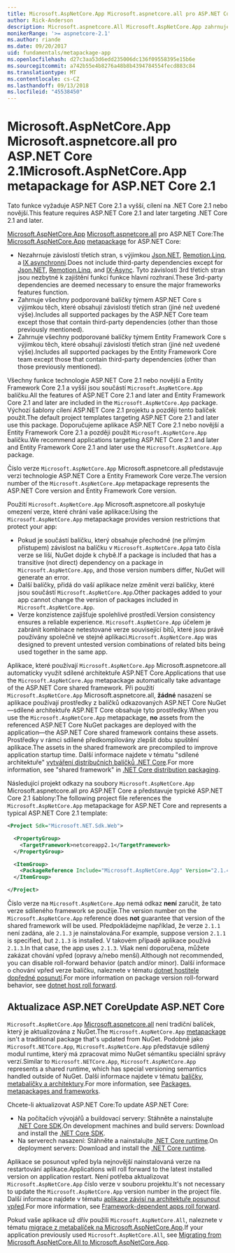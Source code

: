 ```yaml
---
title: Microsoft.AspNetCore.App Microsoft.aspnetcore.all pro ASP.NET Core 2.1 nebo novější
author: Rick-Anderson
description: Microsoft.aspnetcore.All Microsoft.AspNetCore.App zahrnuje všechny podporované balíčky ASP.NET Core a Entity Framework Core.
monikerRange: '>= aspnetcore-2.1'
ms.author: riande
ms.date: 09/20/2017
uid: fundamentals/metapackage-app
ms.openlocfilehash: d27c3aa53d6edd235006dc136f09558395e15b6e
ms.sourcegitcommit: a742b55e4b8276a48b8b4394784554fecd883c84
ms.translationtype: MT
ms.contentlocale: cs-CZ
ms.lasthandoff: 09/13/2018
ms.locfileid: "45538450"
---
```

# <a name="microsoftaspnetcoreapp-metapackage-for-aspnet-core-21"></a><span data-ttu-id="169f0-103">Microsoft.AspNetCore.App Microsoft.aspnetcore.all pro ASP.NET Core 2.1</span><span class="sxs-lookup"><span data-stu-id="169f0-103">Microsoft.AspNetCore.App metapackage for ASP.NET Core 2.1</span></span>

<span data-ttu-id="169f0-104">Tato funkce vyžaduje ASP.NET Core 2.1 a vyšší, cílení na .NET Core 2.1 nebo novější.</span><span class="sxs-lookup"><span data-stu-id="169f0-104">This feature requires ASP.NET Core 2.1 and later targeting .NET Core 2.1 and later.</span></span>

<span data-ttu-id="169f0-105">[Microsoft.AspNetCore.App](https://www.nuget.org/packages/Microsoft.AspNetCore.App) [Microsoft.aspnetcore.all](/dotnet/core/packages#metapackages) pro ASP.NET Core:</span><span class="sxs-lookup"><span data-stu-id="169f0-105">The [Microsoft.AspNetCore.App](https://www.nuget.org/packages/Microsoft.AspNetCore.App) [metapackage](/dotnet/core/packages#metapackages) for ASP.NET Core:</span></span>

* <span data-ttu-id="169f0-106">Nezahrnuje závislostí třetích stran, s výjimkou [Json.NET](https://www.nuget.org/packages/Newtonsoft.Json/), [Remotion.Linq](https://www.nuget.org/packages/Remotion.Linq/), a [IX asynchronní](https://www.nuget.org/packages/System.Interactive.Async/).</span><span class="sxs-lookup"><span data-stu-id="169f0-106">Does not include third-party dependencies except for [Json.NET](https://www.nuget.org/packages/Newtonsoft.Json/), [Remotion.Linq](https://www.nuget.org/packages/Remotion.Linq/), and [IX-Async](https://www.nuget.org/packages/System.Interactive.Async/).</span></span> <span data-ttu-id="169f0-107">Tyto závislosti 3rd třetích stran jsou nezbytné k zajištění funkcí funkce hlavní rozhraní.</span><span class="sxs-lookup"><span data-stu-id="169f0-107">These 3rd-party dependencies are deemed necessary to ensure the major frameworks features function.</span></span>
* <span data-ttu-id="169f0-108">Zahrnuje všechny podporované balíčky týmem ASP.NET Core s výjimkou těch, které obsahují závislostí třetích stran (jiné než uvedené výše).</span><span class="sxs-lookup"><span data-stu-id="169f0-108">Includes all supported packages by the ASP.NET Core team except those that contain third-party dependencies (other than those previously mentioned).</span></span>
* <span data-ttu-id="169f0-109">Zahrnuje všechny podporované balíčky týmem Entity Framework Core s výjimkou těch, které obsahují závislostí třetích stran (jiné než uvedené výše).</span><span class="sxs-lookup"><span data-stu-id="169f0-109">Includes all supported packages by the Entity Framework Core team except those that contain third-party dependencies (other than those previously mentioned).</span></span>

<span data-ttu-id="169f0-110">Všechny funkce technologie ASP.NET Core 2.1 nebo novější a Entity Framework Core 2.1 a vyšší jsou součástí `Microsoft.AspNetCore.App` balíčku.</span><span class="sxs-lookup"><span data-stu-id="169f0-110">All the features of ASP.NET Core 2.1 and later and Entity Framework Core 2.1 and later are included in the `Microsoft.AspNetCore.App` package.</span></span> <span data-ttu-id="169f0-111">Výchozí šablony cílení ASP.NET Core 2.1 projektu a později tento balíček použít.</span><span class="sxs-lookup"><span data-stu-id="169f0-111">The default project templates targeting ASP.NET Core 2.1 and later use this package.</span></span> <span data-ttu-id="169f0-112">Doporučujeme aplikace ASP.NET Core 2.1 nebo novější a Entity Framework Core 2.1 a později použít `Microsoft.AspNetCore.App` balíčku.</span><span class="sxs-lookup"><span data-stu-id="169f0-112">We recommend applications targeting ASP.NET Core 2.1 and later and Entity Framework Core 2.1 and later use the `Microsoft.AspNetCore.App` package.</span></span>

<span data-ttu-id="169f0-113">Číslo verze `Microsoft.AspNetCore.App` Microsoft.aspnetcore.all představuje verzi technologie ASP.NET Core a Entity Framework Core verze.</span><span class="sxs-lookup"><span data-stu-id="169f0-113">The version number of the `Microsoft.AspNetCore.App` metapackage represents the ASP.NET Core version and Entity Framework Core version.</span></span>

<span data-ttu-id="169f0-114">Použití `Microsoft.AspNetCore.App` Microsoft.aspnetcore.all poskytuje omezení verze, které chrání vaše aplikace:</span><span class="sxs-lookup"><span data-stu-id="169f0-114">Using the `Microsoft.AspNetCore.App` metapackage provides version restrictions that protect your app:</span></span>

* <span data-ttu-id="169f0-115">Pokud je součástí balíčku, který obsahuje přechodné (ne přímým přístupem) závislost na balíčku v `Microsoft.AspNetCore.App`a tato čísla verze se liší, NuGet dojde k chybě.</span><span class="sxs-lookup"><span data-stu-id="169f0-115">If a package is included that has a transitive (not direct) dependency on a package in `Microsoft.AspNetCore.App`, and those version numbers differ, NuGet will generate an error.</span></span>
* <span data-ttu-id="169f0-116">Další balíčky, přidá do vaší aplikace nelze změnit verzi balíčky, které jsou součástí `Microsoft.AspNetCore.App`.</span><span class="sxs-lookup"><span data-stu-id="169f0-116">Other packages added to your app cannot change the version of packages included in `Microsoft.AspNetCore.App`.</span></span>
* <span data-ttu-id="169f0-117">Verze konzistence zajišťuje spolehlivé prostředí.</span><span class="sxs-lookup"><span data-stu-id="169f0-117">Version consistency ensures a reliable experience.</span></span> <span data-ttu-id="169f0-118">`Microsoft.AspNetCore.App` účelem je zabránit kombinace netestované verze související bitů, které jsou právě používány společně ve stejné aplikaci.</span><span class="sxs-lookup"><span data-stu-id="169f0-118">`Microsoft.AspNetCore.App` was designed to prevent untested version combinations of related bits being used together in the same app.</span></span>

<span data-ttu-id="169f0-119">Aplikace, které používají `Microsoft.AspNetCore.App` Microsoft.aspnetcore.all automaticky využít sdílené architektuře ASP.NET Core.</span><span class="sxs-lookup"><span data-stu-id="169f0-119">Applications that use the `Microsoft.AspNetCore.App` metapackage automatically take advantage of the ASP.NET Core shared framework.</span></span> <span data-ttu-id="169f0-120">Při použití `Microsoft.AspNetCore.App` Microsoft.aspnetcore.all, **žádné** nasazení se aplikace používají prostředky z balíčků odkazovaných ASP.NET Core NuGet&mdash;sdílené architektuře ASP.NET Core obsahuje tyto prostředky.</span><span class="sxs-lookup"><span data-stu-id="169f0-120">When you use the `Microsoft.AspNetCore.App` metapackage, **no** assets from the referenced ASP.NET Core NuGet packages are deployed with the application&mdash;the ASP.NET Core shared framework contains these assets.</span></span> <span data-ttu-id="169f0-121">Prostředky v rámci sdílené předkompilovány zlepšit dobu spuštění aplikace.</span><span class="sxs-lookup"><span data-stu-id="169f0-121">The assets in the shared framework are precompiled to improve application startup time.</span></span> <span data-ttu-id="169f0-122">Další informace najdete v tématu "sdílené architektuře" [vytváření distribučních balíčků .NET Core](/dotnet/core/build/distribution-packaging).</span><span class="sxs-lookup"><span data-stu-id="169f0-122">For more information, see "shared framework" in [.NET Core distribution packaging](/dotnet/core/build/distribution-packaging).</span></span>

<span data-ttu-id="169f0-123">Následující projekt odkazy na soubory `Microsoft.AspNetCore.App` Microsoft.aspnetcore.all pro ASP.NET Core a představuje typické ASP.NET Core 2.1 šablony:</span><span class="sxs-lookup"><span data-stu-id="169f0-123">The following project file references the `Microsoft.AspNetCore.App` metapackage for ASP.NET Core and represents a typical ASP.NET Core 2.1 template:</span></span>

```xml
<Project Sdk="Microsoft.NET.Sdk.Web">

  <PropertyGroup>
    <TargetFramework>netcoreapp2.1</TargetFramework>
  </PropertyGroup>

  <ItemGroup>
    <PackageReference Include="Microsoft.AspNetCore.App" Version="2.1.4" />
  </ItemGroup>

</Project>
```

<span data-ttu-id="169f0-124">Číslo verze na `Microsoft.AspNetCore.App` nemá odkaz **není** zaručit, že tato verze sdíleného framework se použije.</span><span class="sxs-lookup"><span data-stu-id="169f0-124">The version number on the `Microsoft.AspNetCore.App` reference does **not** guarantee that version of the shared framework will be used.</span></span> <span data-ttu-id="169f0-125">Předpokládejme například, že verze `2.1.1` není zadána, ale `2.1.3` je nainstalována.</span><span class="sxs-lookup"><span data-stu-id="169f0-125">For example, suppose version `2.1.1` is specified, but `2.1.3` is installed.</span></span> <span data-ttu-id="169f0-126">V takovém případě aplikace používá `2.1.3`.</span><span class="sxs-lookup"><span data-stu-id="169f0-126">In that case, the app uses `2.1.3`.</span></span> <span data-ttu-id="169f0-127">Však není doporučena, můžete zakázat chování vpřed (opravy a/nebo menší).</span><span class="sxs-lookup"><span data-stu-id="169f0-127">Although not recommended, you can disable roll-forward behavior (patch and/or minor).</span></span> <span data-ttu-id="169f0-128">Další informace o chování vpřed verze balíčku, naleznete v tématu [dotnet hostitele dopředné posunutí](https://github.com/dotnet/core-setup/blob/master/Documentation/design-docs/roll-forward-on-no-candidate-fx.md).</span><span class="sxs-lookup"><span data-stu-id="169f0-128">For more information on package version roll-forward behavior, see [dotnet host roll forward](https://github.com/dotnet/core-setup/blob/master/Documentation/design-docs/roll-forward-on-no-candidate-fx.md).</span></span>

## <a name="update-aspnet-core"></a><span data-ttu-id="169f0-129">Aktualizace ASP.NET Core</span><span class="sxs-lookup"><span data-stu-id="169f0-129">Update ASP.NET Core</span></span>

<span data-ttu-id="169f0-130">`Microsoft.AspNetCore.App` [Microsoft.aspnetcore.all](/dotnet/core/packages#metapackages) není tradiční balíček, který je aktualizována z NuGet.</span><span class="sxs-lookup"><span data-stu-id="169f0-130">The `Microsoft.AspNetCore.App` [metapackage](/dotnet/core/packages#metapackages) isn't a traditional package that's updated from NuGet.</span></span> <span data-ttu-id="169f0-131">Podobně jako `Microsoft.NETCore.App`, `Microsoft.AspNetCore.App` představuje sdílený modul runtime, který má zpracovat mimo NuGet sémantiku speciální správy verzí.</span><span class="sxs-lookup"><span data-stu-id="169f0-131">Similar to `Microsoft.NETCore.App`, `Microsoft.AspNetCore.App` represents a shared runtime, which has special versioning semantics handled outside of NuGet.</span></span> <span data-ttu-id="169f0-132">Další informace najdete v tématu [balíčky, metabalíčky a architektury](/dotnet/core/packages).</span><span class="sxs-lookup"><span data-stu-id="169f0-132">For more information, see [Packages, metapackages and frameworks](/dotnet/core/packages).</span></span>

<span data-ttu-id="169f0-133">Chcete-li aktualizovat ASP.NET Core:</span><span class="sxs-lookup"><span data-stu-id="169f0-133">To update ASP.NET Core:</span></span>

* <span data-ttu-id="169f0-134">Na počítačích vývojářů a buildovací servery: Stáhněte a nainstalujte [.NET Core SDK](https://www.microsoft.com/net/download).</span><span class="sxs-lookup"><span data-stu-id="169f0-134">On development machines and build servers: Download and install the [.NET Core SDK](https://www.microsoft.com/net/download).</span></span>
* <span data-ttu-id="169f0-135">Na serverech nasazení: Stáhněte a nainstalujte [.NET Core runtime](https://www.microsoft.com/net/download).</span><span class="sxs-lookup"><span data-stu-id="169f0-135">On deployment servers: Download and install the [.NET Core runtime](https://www.microsoft.com/net/download).</span></span>

 <span data-ttu-id="169f0-136">Aplikace se posunout vpřed byla nejnovější nainstalovaná verze na restartování aplikace.</span><span class="sxs-lookup"><span data-stu-id="169f0-136">Applications will roll forward to the latest installed version on application restart.</span></span> <span data-ttu-id="169f0-137">Není potřeba aktualizovat `Microsoft.AspNetCore.App` číslo verze v souboru projektu.</span><span class="sxs-lookup"><span data-stu-id="169f0-137">It's not necessary to update the `Microsoft.AspNetCore.App` version number in the project file.</span></span> <span data-ttu-id="169f0-138">Další informace najdete v tématu [aplikace závisí na architektuře posunout vpřed](/dotnet/core/versions/selection#framework-dependent-apps-roll-forward).</span><span class="sxs-lookup"><span data-stu-id="169f0-138">For more information, see [Framework-dependent apps roll forward](/dotnet/core/versions/selection#framework-dependent-apps-roll-forward).</span></span>

<span data-ttu-id="169f0-139">Pokud vaše aplikace už dřív použili `Microsoft.AspNetCore.All`, naleznete v tématu [migrace z metabalíček na Microsoft.AspNetCore.App](xref:fundamentals/metapackage#migrate).</span><span class="sxs-lookup"><span data-stu-id="169f0-139">If your application previously used `Microsoft.AspNetCore.All`, see [Migrating from Microsoft.AspNetCore.All to Microsoft.AspNetCore.App](xref:fundamentals/metapackage#migrate).</span></span>

